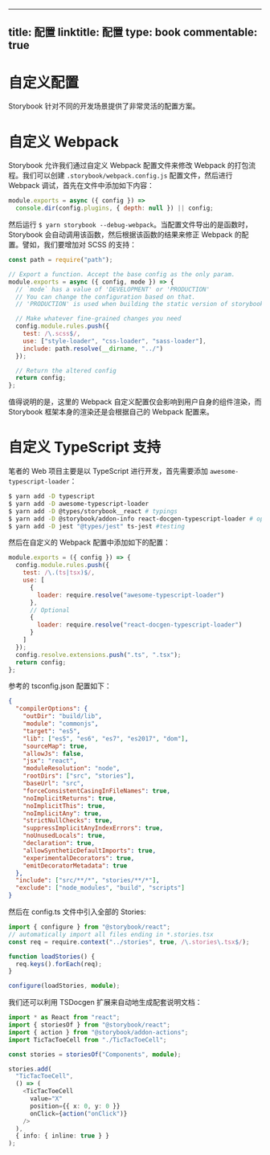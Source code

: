 
---
title: 配置
linktitle: 配置
type: book
commentable: true
---

# 自定义配置

Storybook 针对不同的开发场景提供了非常灵活的配置方案。

# 自定义 Webpack

Storybook 允许我们通过自定义 Webpack 配置文件来修改 Webpack 的打包流程。我们可以创建 `.storybook/webpack.config.js` 配置文件，然后进行 Webpack 调试，首先在文件中添加如下内容：

```js
module.exports = async ({ config }) =>
  console.dir(config.plugins, { depth: null }) || config;
```

然后运行 `$ yarn storybook --debug-webpack`。当配置文件导出的是函数时，Storybook 会自动调用该函数，然后根据该函数的结果来修正 Webpack 的配置。譬如，我们要增加对 SCSS 的支持：

```js
const path = require("path");

// Export a function. Accept the base config as the only param.
module.exports = async ({ config, mode }) => {
  // `mode` has a value of 'DEVELOPMENT' or 'PRODUCTION'
  // You can change the configuration based on that.
  // 'PRODUCTION' is used when building the static version of storybook.

  // Make whatever fine-grained changes you need
  config.module.rules.push({
    test: /\.scss$/,
    use: ["style-loader", "css-loader", "sass-loader"],
    include: path.resolve(__dirname, "../")
  });

  // Return the altered config
  return config;
};
```

值得说明的是，这里的 Webpack 自定义配置仅会影响到用户自身的组件渲染，而 Storybook 框架本身的渲染还是会根据自己的 Webpack 配置来。

# 自定义 TypeScript 支持

笔者的 Web 项目主要是以 TypeScript 进行开发，首先需要添加 `awesome-typescript-loader`：

```sh
$ yarn add -D typescript
$ yarn add -D awesome-typescript-loader
$ yarn add -D @types/storybook__react # typings
$ yarn add -D @storybook/addon-info react-docgen-typescript-loader # optional but recommended
$ yarn add -D jest "@types/jest" ts-jest #testing
```

然后在自定义的 Webpack 配置中添加如下的配置：

```js
module.exports = ({ config }) => {
  config.module.rules.push({
    test: /\.(ts|tsx)$/,
    use: [
      {
        loader: require.resolve("awesome-typescript-loader")
      },
      // Optional
      {
        loader: require.resolve("react-docgen-typescript-loader")
      }
    ]
  });
  config.resolve.extensions.push(".ts", ".tsx");
  return config;
};
```

参考的 tsconfig.json 配置如下：

```json
{
  "compilerOptions": {
    "outDir": "build/lib",
    "module": "commonjs",
    "target": "es5",
    "lib": ["es5", "es6", "es7", "es2017", "dom"],
    "sourceMap": true,
    "allowJs": false,
    "jsx": "react",
    "moduleResolution": "node",
    "rootDirs": ["src", "stories"],
    "baseUrl": "src",
    "forceConsistentCasingInFileNames": true,
    "noImplicitReturns": true,
    "noImplicitThis": true,
    "noImplicitAny": true,
    "strictNullChecks": true,
    "suppressImplicitAnyIndexErrors": true,
    "noUnusedLocals": true,
    "declaration": true,
    "allowSyntheticDefaultImports": true,
    "experimentalDecorators": true,
    "emitDecoratorMetadata": true
  },
  "include": ["src/**/*", "stories/**/*"],
  "exclude": ["node_modules", "build", "scripts"]
}
```

然后在 config.ts 文件中引入全部的 Stories:

```ts
import { configure } from "@storybook/react";
// automatically import all files ending in *.stories.tsx
const req = require.context("../stories", true, /\.stories\.tsx$/);

function loadStories() {
  req.keys().forEach(req);
}

configure(loadStories, module);
```

我们还可以利用 TSDocgen 扩展来自动地生成配套说明文档：

```ts
import * as React from "react";
import { storiesOf } from "@storybook/react";
import { action } from "@storybook/addon-actions";
import TicTacToeCell from "./TicTacToeCell";

const stories = storiesOf("Components", module);

stories.add(
  "TicTacToeCell",
  () => (
    <TicTacToeCell
      value="X"
      position={{ x: 0, y: 0 }}
      onClick={action("onClick")}
    />
  ),
  { info: { inline: true } }
);
```

    